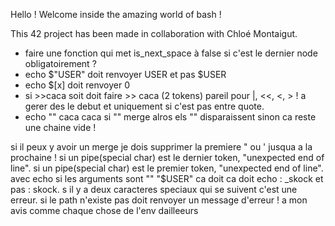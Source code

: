 Hello ! Welcome inside the amazing world of bash !

This 42 project has been made in collaboration with Chloé Montaigut.



- faire une fonction qui met is_next_space à false si c'est le dernier node obligatoirement ?
- echo $"USER" doit renvoyer USER et pas $USER
- echo $[x] doit renvoyer 0
- si >>caca  soit doit faire >> caca (2 tokens) pareil pour |, <<, <, > !
a gerer des le debut et uniquement si c'est pas entre quote.
- echo "" caca caca   si "" merge alros els "" disparaissent sinon ca reste une chaine vide !

si il peux y avoir un merge je dois supprimer la premiere " ou ' jusqua a la prochaine !
si un pipe(special char) est le dernier token, "unexpected end of line".
si un pipe(special char) est le premier token, "unexpected end of line".
avec echo si les arguments sont "" "$USER" ca doit ca doit echo : _skock et pas : skock.
s il y a deux caracteres speciaux qui se suivent c'est une erreur.
si le path n'existe pas doit renvoyer un message d'erreur ! a mon avis comme chaque chose de l'env dailleeurs